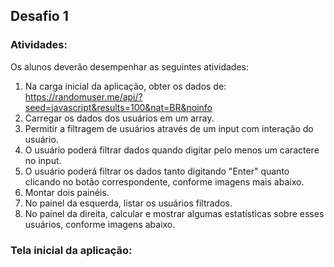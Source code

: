 ## Desafio 1 

<h3>Atividades:</h3>

Os alunos deverão desempenhar as seguintes atividades:
1. Na carga inicial da aplicação, obter os dados de: https://randomuser.me/api/?seed=javascript&results=100&nat=BR&noinfo
2. Carregar os dados dos usuários em um array.
3. Permitir a filtragem de usuários através de um input com interação do usuário.
4. O usuário poderá filtrar dados quando digitar pelo menos um caractere no input.
5. O usuário poderá filtrar os dados tanto digitando "Enter" quanto clicando no botão correspondente, conforme imagens mais abaixo.
6. Montar dois painéis.
7. No painel da esquerda, listar os usuários filtrados.
8. No painel da direita, calcular e mostrar algumas estatísticas sobre esses usuários, conforme imagens abaixo.

<h3>Tela inicial da aplicação: </h3>
